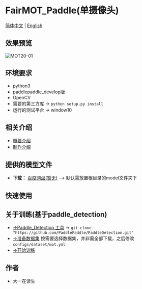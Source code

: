**FairMOT_Paddle(单摄像头)**
===
[简体中文](https://github.com/ReverseSacle/FairMOT_paddle/blob/main/README.md) | [English](https://github.com/ReverseSacle/FairMOT_paddle/blob/main/README_en.md)

效果预览
---
![MOT20-01](https://github.com/ReverseSacle/FairMOT_Paddle/blob/main/docs/MOT20-01.gif)

环境要求
---
+ python3
+ paddlepaddle_develop版
+ OpenCV
+ 需要的第三方库 -> ```python setup.py install```
+ 运行的测试平台 -> window10

相关介绍
---
+ [概要介绍](https://github.com/ReverseSacle/FairMOT_paddle/blob/main/docs/Introduction_cn.md)
+ [制作介绍](https://github.com/ReverseSacle/FairMOT_paddle/blob/main/docs/Making_Introduction_cn.md)

提供的模型文件
---
+ **下载：** [百度网盘(暂无)]() ——> 默认需放置根目录的model文件夹下

快速使用
---

关于训练(基于paddle_detection)
---
+ [->Paddle_Detection 工具](https://github.com/PaddlePaddle/PaddleDetection) -> ```git clone "https://github.com/PaddlePaddle/PaddleDetection.git" ```
+ [->准备数据集](https://github.com/PaddlePaddle/PaddleDetection/blob/release/2.1/configs/mot/README_cn.md#%E6%95%B0%E6%8D%AE%E9%9B%86%E5%87%86%E5%A4%87)
按需要选择数据集，并非需全部下载，之后修改```configs/dataset/mot.yml```
+ [->开始训练](https://github.com/PaddlePaddle/PaddleDetection/tree/release/2.1/configs/mot/fairmot)

作者
---
+ 大一在读生
 
